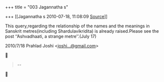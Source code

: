 +++
title = "003 Jagannatha s"

+++
[[Jagannatha s	2010-07-18, 11:08:09 [Source](https://groups.google.com/g/bvparishat/c/p7wFl1730O0)]]



This query,regarding the relationship of the names and the meanings in
Sanskrit metres(including Shardulavikridita) is already raised.Please see the post ‘‘Ashvadhaati, a strange metre’’.(July 17)  
  

2010/7/18 Prahlad Joshi \<[joshi...@gmail.com]()\>  



> --  



